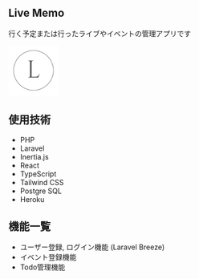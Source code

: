 ## Live Memo

行く予定または行ったライブやイベントの管理アプリです

<img src="./resources/js/Logo.png" style="zoom: 20%;" />

## 使用技術

-   PHP
-   Laravel
-   Inertia.js
-   React
-   TypeScript
-   Tailwind CSS
-   Postgre SQL
-   Heroku

## 機能一覧

-   ユーザー登録, ログイン機能 (Laravel Breeze)
-   イベント登録機能
-   Todo管理機能
